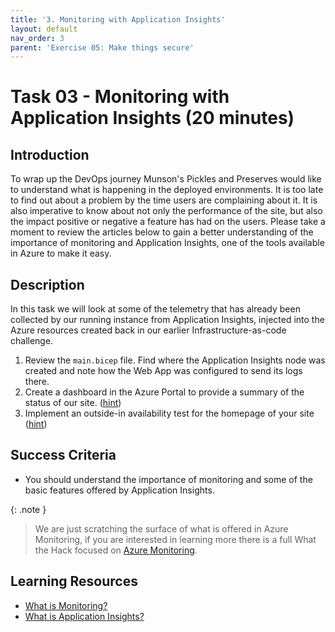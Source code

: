 ```yaml
---
title: '3. Monitoring with Application Insights'
layout: default
nav_order: 3
parent: 'Exercise 05: Make things secure'
---
```


# Task 03 - Monitoring with Application Insights (20 minutes)

## Introduction

To wrap up the DevOps journey Munson's Pickles and Preserves would like to understand what is happening in the deployed environments. It is too late to find out about a problem by the time users are complaining about it. It is also imperative to know about not only the performance of the site, but also the impact positive or negative a feature has had on the users. Please take a moment to review the articles below to gain a better understanding of the importance of monitoring and Application Insights, one of the tools available in Azure to make it easy.

## Description

In this task we will look at some of the telemetry that has already been collected by our running instance from Application Insights, injected into the Azure resources created back in our earlier Infrastructure-as-code challenge.

1. Review the `main.bicep` file. Find where the Application Insights node was created and note how the Web App was configured to send its logs there.
2. Create a dashboard in the Azure Portal to provide a summary of the status of our site. ([hint](https://docs.microsoft.com/azure/azure-monitor/app/overview-dashboard#application-dashboard))
3. Implement an outside-in availability test for the homepage of your site ([hint](https://docs.microsoft.com/azure/azure-monitor/app/monitor-web-app-availability))

## Success Criteria

- You should understand the importance of monitoring and some of the basic features offered by Application Insights.

{: .note }
> We are just scratching the surface of what is offered in Azure Monitoring, if you are interested in learning more there is a full What the Hack focused on [Azure Monitoring](https://github.com/microsoft/WhatTheHack/tree/master/007-AzureMonitoring).

## Learning Resources

- [What is Monitoring?](https://docs.microsoft.com/azure/devops/learn/what-is-monitoring)
- [What is Application Insights?](https://docs.microsoft.com/azure/azure-monitor/app/app-insights-overview)

